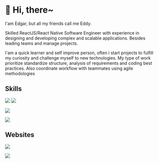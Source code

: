 # 👋 Hi, there~
I'am Edgar, but all my friends call me Eddy.

Skilled ReactJS/React Native Software Engineer with experience in designing and developing complex and scalable applications. Besides leading teams and manage
projects.

I'am a quick learner and self improve person, often i start projects to fulfill my curiosity and challenge myself to new technologies.
My type of work prioritize standardize structure, analysis of requirements and coding best practices. Also coordinate workflow with teammates using agile methodologies

<!-- Goals & Interest & Hobbyes --> <!-- - 🌱 I’m currently learning ... -->

## Skills

[![][react-js]][reactjs] [![][react-native]][reactnative]

[reactjs]: https://github.com/facebook/create-react-app
[react-js]: https://img.shields.io/badge/reactjs-2F2F2F.svg?style=for-the-badge&logo=react&labelColor=232323
[reactnative]: https://github.com/facebook/react-native
[react-native]: https://img.shields.io/badge/react%20native-2F2F2F.svg?style=for-the-badge&logo=react&labelColor=232323

[![][nest-js]][nestjs]

[nestjs]: https://github.com/nestjs/nest
[nest-js]: https://img.shields.io/badge/nestjs-2F2F2F.svg?style=for-the-badge&logo=nestjs&labelColor=232323&logoColor=E0234E

[![][c-plusplus]][cplusplus]

[cplusplus]: #
[c-plusplus]: https://img.shields.io/badge/c++-2F2F2F.svg?style=for-the-badge&logo=cplusplus&labelColor=232323&logoColor=00599C

## Websites

[![][edgar-pezoa]][edgarpezoa]

[edgarpezoa]: https://www.edgarpezoa.cl/
[edgar-pezoa]: https://img.shields.io/badge/edgarpezoa.cl-personal-2F2F2F.svg?style=for-the-badge&logo=googlechrome&labelColor=232323&logoColor=D6FEED

[![][daiksen-web]][daiksenweb]

[daiksenweb]: https://www.daiksen.cl/
[daiksen-web]: https://img.shields.io/badge/daiksen.cl-business-2F2F2F.svg?style=for-the-badge&logo=googlechrome&labelColor=232323&logoColor=FED6E7
